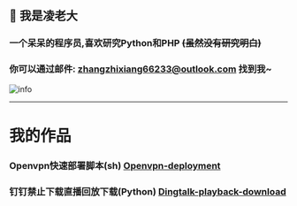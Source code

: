 ## 👋 我是凌老大
### 一个呆呆的程序员,喜欢研究Python和PHP ~~(虽然没有研究明白)~~
### 你可以通过邮件: zhangzhixiang66233@outlook.com 找到我~
![info](https://github-readme-stats.vercel.app/api?username=linglaoda&show_icons=true&count_private=true&hide=prs&theme=default_repocard)
***
# 我的作品
### Openvpn快速部署脚本(sh) [Openvpn-deployment](https://github.com/linglaoda/Openvpn-deployment)
### 钉钉禁止下载直播回放下载(Python) [Dingtalk-playback-download](https://github.com/linglaoda/Dingtalk-playback-download)


